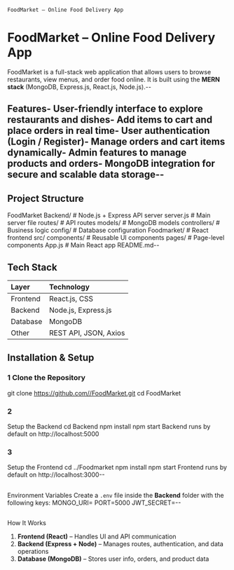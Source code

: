                                                                    FoodMarket – Online Food Delivery App
 #  FoodMarket – Online Food Delivery App
 FoodMarket is a full-stack web application that allows users to browse restaurants, view menus,
 and order food online.
 It is built using the **MERN stack** (MongoDB, Express.js, React.js, Node.js).--
##  Features-  User-friendly interface to explore restaurants and dishes-  Add items to cart and place orders in real time-  User authentication (Login / Register)-  Manage orders and cart items dynamically-  Admin features to manage products and orders-  MongoDB integration for secure and scalable data storage--
##  Project Structure
 FoodMarket
  Backend/ # Node.js + Express API server
   server.js # Main server file
   routes/ # API routes
   models/ # MongoDB models
   controllers/ # Business logic
   config/ # Database configuration
  Foodmarket/ # React frontend
   src/
    components/ # Reusable UI components
    pages/ # Page-level components
    App.js # Main React app
  README.md--
##  Tech Stack
 | Layer | Technology |
 |:------|:------------|
 | Frontend | React.js, CSS |
 | Backend | Node.js, Express.js |
 | Database | MongoDB |
 | Other | REST API, JSON, Axios |--
##  Installation & Setup
 ### 1 Clone the Repository
 git clone https://github.com//FoodMarket.git
 cd FoodMarket
### 2
 Setup the Backend
 cd Backend
 npm install
 npm start
 Backend runs by default on http://localhost:5000
 ### 3
 Setup the Frontend
 cd ../Foodmarket
 npm install
 npm start
 Frontend runs by default on http://localhost:3000--
## 
 Environment Variables
 Create a `.env` file inside the **Backend** folder with the following keys:
 MONGO_URI=
 PORT=5000
 JWT_SECRET=--
## 
 How It Works
 1. **Frontend (React)** – Handles UI and API communication
 2. **Backend (Express + Node)** – Manages routes, authentication, and data operations
 3. **Database (MongoDB)** – Stores user info, orders, and product data
